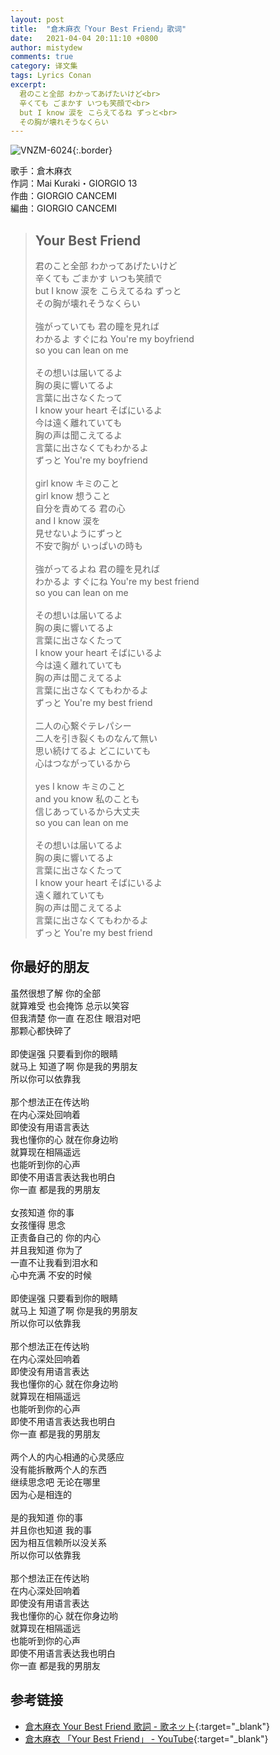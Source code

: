 ```yaml
---
layout: post
title:  "倉木麻衣「Your Best Friend」歌词"
date:   2021-04-04 20:11:10 +0800
author: mistydew
comments: true
category: 译文集
tags: Lyrics Conan
excerpt:
  君のこと全部 わかってあげたいけど<br>
  辛くても ごまかす いつも笑顔で<br>
  but I know 涙を こらえてるね ずっと<br>
  その胸が壊れそうなくらい
---
```

![VNZM-6024](https://is5-ssl.mzstatic.com/image/thumb/Music/v4/4d/06/43/4d06437b-0666-9c53-8c09-dddd700c7070/source/600x600bb.jpg){:.border}

歌手：倉木麻衣<br>
作詞：Mai Kuraki・GIORGIO 13<br>
作曲：GIORGIO CANCEMI<br>
編曲：GIORGIO CANCEMI

<blockquote class="original">
  <h2>Your Best Friend</h2>
  <p>
    君のこと全部 わかってあげたいけど<br>
    辛くても ごまかす いつも笑顔で<br>
    but I know 涙を こらえてるね ずっと<br>
    その胸が壊れそうなくらい<br>
    <br>
    強がっていても 君の瞳を見れば<br>
    わかるよ すぐにね You're my boyfriend<br>
    so you can lean on me<br>
    <br>
    その想いは届いてるよ<br>
    胸の奥に響いてるよ<br>
    言葉に出さなくたって<br>
    I know your heart そばにいるよ<br>
    今は遠く離れていても<br>
    胸の声は聞こえてるよ<br>
    言葉に出さなくてもわかるよ<br>
    ずっと You're my boyfriend<br>
    <br>
    girl know キミのこと<br>
    girl know 想うこと<br>
    自分を責めてる 君の心<br>
    and I know 涙を<br>
    見せないようにずっと<br>
    不安で胸が いっぱいの時も<br>
    <br>
    強がってるよね 君の瞳を見れば<br>
    わかるよ すぐにね You're my best friend<br>
    so you can lean on me<br>
    <br>
    その想いは届いてるよ<br>
    胸の奥に響いてるよ<br>
    言葉に出さなくたって<br>
    I know your heart そばにいるよ<br>
    今は遠く離れていても<br>
    胸の声は聞こえてるよ<br>
    言葉に出さなくてもわかるよ<br>
    ずっと You're my best friend<br>
    <br>
    二人の心繋ぐテレパシー<br>
    二人を引き裂くものなんて無い<br>
    思い続けてるよ どこにいても<br>
    心はつながっているから<br>
    <br>
    yes I know キミのこと<br>
    and you know 私のことも<br>
    信じあっているから大丈夫<br>
    so you can lean on me<br>
    <br>
    その想いは届いてるよ<br>
    胸の奥に響いてるよ<br>
    言葉に出さなくたって<br>
    I know your heart そばにいるよ<br>
    遠く離れていても<br>
    胸の声は聞こえてるよ<br>
    言葉に出さなくてもわかるよ<br>
    ずっと You're my best friend
  </p>
</blockquote>

<div class="translation">
  <h2>你最好的朋友</h2>
  <p>
    虽然很想了解 你的全部<br>
    就算难受 也会掩饰 总示以笑容<br>
    但我清楚 你一直 在忍住 眼泪对吧<br>
    那颗心都快碎了<br>
    <br>
    即使逞强 只要看到你的眼睛<br>
    就马上 知道了啊 你是我的男朋友<br>
    所以你可以依靠我<br>
    <br>
    那个想法正在传达哟<br>
    在内心深处回响着<br>
    即使没有用语言表达<br>
    我也懂你的心 就在你身边哟<br>
    就算现在相隔遥远<br>
    也能听到你的心声<br>
    即使不用语言表达我也明白<br>
    你一直 都是我的男朋友<br>
    <br>
    女孩知道 你的事<br>
    女孩懂得 思念<br>
    正责备自己的 你的内心<br>
    并且我知道 你为了<br>
    一直不让我看到泪水和<br>
    心中充满 不安的时候<br>
    <br>
    即使逞强 只要看到你的眼睛<br>
    就马上 知道了啊 你是我的男朋友<br>
    所以你可以依靠我<br>
    <br>
    那个想法正在传达哟<br>
    在内心深处回响着<br>
    即使没有用语言表达<br>
    我也懂你的心 就在你身边哟<br>
    就算现在相隔遥远<br>
    也能听到你的心声<br>
    即使不用语言表达我也明白<br>
    你一直 都是我的男朋友<br>
    <br>
    两个人的内心相通的心灵感应<br>
    没有能拆散两个人的东西<br>
    继续思念吧 无论在哪里<br>
    因为心是相连的<br>
    <br>
    是的我知道 你的事<br>
    并且你也知道 我的事<br>
    因为相互信赖所以没关系<br>
    所以你可以依靠我<br>
    <br>
    那个想法正在传达哟<br>
    在内心深处回响着<br>
    即使没有用语言表达<br>
    我也懂你的心 就在你身边哟<br>
    就算现在相隔遥远<br>
    也能听到你的心声<br>
    即使不用语言表达我也明白<br>
    你一直 都是我的男朋友
  </p>
</div>

## 参考链接

* [倉木麻衣 Your Best Friend 歌詞 - 歌ネット](https://www.uta-net.com/song/120572/){:target="_blank"}
* [倉木麻衣 「Your Best Friend」 - YouTube](https://youtu.be/jiH9c-EGBsI){:target="_blank"}
